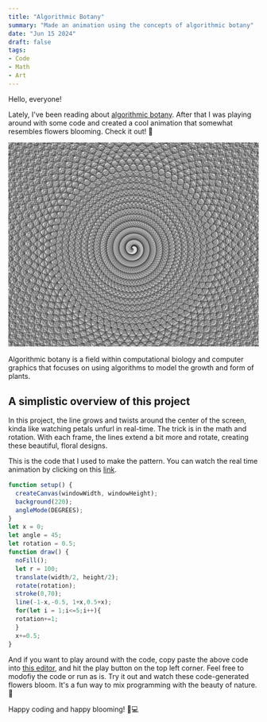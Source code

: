 ```yaml
---
title: "Algorithmic Botany"
summary: "Made an animation using the concepts of algorithmic botany" 
date: "Jun 15 2024"
draft: false
tags:
- Code
- Math
- Art 
---
```


Hello, everyone!

Lately, I've been reading about [algorithmic botany](http://algorithmicbotany.org/). After that I was playing around with some code and created a cool animation that somewhat resembles flowers blooming. Check it out! 🌼

![flower animation](../assets/algoBotany.png)

Algorithmic botany is a field within computational biology and computer graphics that focuses on using algorithms to model the growth and form of plants. 

## A simplistic overview of this project

In this project, the line grows and twists around the center of the screen, kinda like watching petals unfurl in real-time.
The trick is in the math and rotation. With each frame, the lines extend a bit more and rotate, creating these beautiful, floral designs.

This is the code that I used to make the pattern. You can watch the real time animation by clicking on this <a href="https://editor.p5js.org/zoyron/full/wVmf79-uL" target="_blank">link</a>.

```js
function setup() {
  createCanvas(windowWidth, windowHeight);
  background(220);
  angleMode(DEGREES);
}
let x = 0;
let angle = 45;
let rotation = 0.5;
function draw() {
  noFill();
  let r = 100;
  translate(width/2, height/2);
  rotate(rotation);
  stroke(0,70);
  line(-1-x,-0.5, 1+x,0.5+x);
  for(let i = 1;i<=5;i++){
  rotation+=1;
  }
  x+=0.5;
}
```
And if you want to play around with the code, copy paste the above code into <a href="https://editor.p5js.org/" target="_blank">this editor</a>, and hit the play button on the top left corner. Feel free to modofiy the code or run as is.
Try it out and watch these code-generated flowers bloom. It's a fun way to mix programming with the beauty of nature. 🌷

Happy coding and happy blooming! 🌸💻
